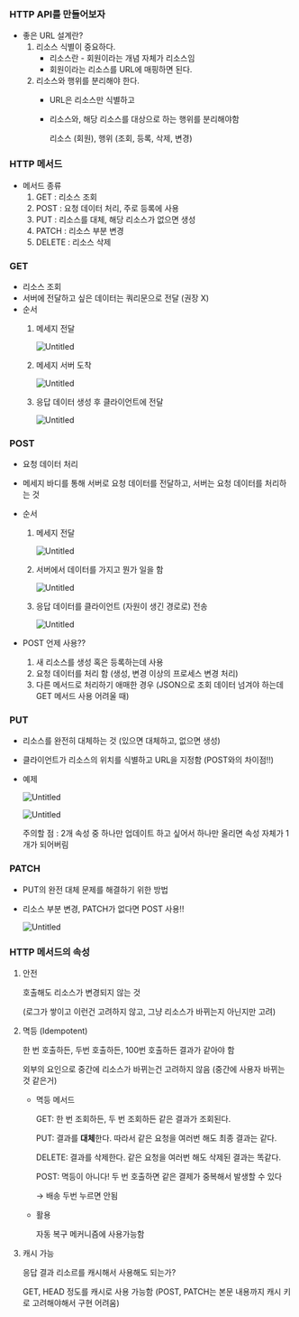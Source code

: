 ### HTTP API를 만들어보자

- 좋은 URL 설계란?
    1. 리소스 식별이 중요하다.
        - 리소스란 - 회원이라는 개념 자체가 리소스임
        - 회원이라는 리소스를 URL에 매핑하면 된다.
    2. 리소스와 행위를 분리해야 한다. 
        - URL은 리소스만 식별하고
        - 리소스와, 해당 리소스를 대상으로 하는 행위를 분리해야함
            
            리소스 (회원), 행위 (조회, 등록, 삭제, 변경)
            

### HTTP 메서드

- 메서드 종류
    1. GET : 리소스 조회
    2. POST : 요청 데이터 처리, 주로 등록에 사용
    3. PUT : 리소스를 대체, 해당 리소스가 없으면 생성
    4. PATCH : 리소스 부분 변경
    5. DELETE : 리소스 삭제

### GET

- 리소스 조회
- 서버에 전달하고 싶은 데이터는 쿼리문으로 전달 (권장 X)
- 순서
    1. 메세지 전달
        
        ![Untitled](https://prod-files-secure.s3.us-west-2.amazonaws.com/9ff247f1-462b-4ee2-bf5a-612082eb8f80/82cc9bbe-0b18-400f-a370-1beb6c41b755/Untitled.png)
        
    2. 메세지 서버 도착 
        
        ![Untitled](https://prod-files-secure.s3.us-west-2.amazonaws.com/9ff247f1-462b-4ee2-bf5a-612082eb8f80/c9ed7253-d87c-428f-becb-40b06ed1c0e4/Untitled.png)
        
    3. 응답 데이터 생성 후 클라이언트에 전달
        
        ![Untitled](https://prod-files-secure.s3.us-west-2.amazonaws.com/9ff247f1-462b-4ee2-bf5a-612082eb8f80/ddbc08c7-8461-4b64-b20f-f0711e9d8719/Untitled.png)
        

### POST

- 요청 데이터 처리
- 메세지 바디를 통해 서버로 요청 데이터를 전달하고, 서버는 요청 데이터를 처리하는 것
- 순서
    1. 메세지 전달 
        
        ![Untitled](https://prod-files-secure.s3.us-west-2.amazonaws.com/9ff247f1-462b-4ee2-bf5a-612082eb8f80/f1d70432-64c7-44bf-8d1e-48c9133e9e4f/Untitled.png)
        
    2. 서버에서 데이터를 가지고 뭔가 일을 함 
        
        ![Untitled](https://prod-files-secure.s3.us-west-2.amazonaws.com/9ff247f1-462b-4ee2-bf5a-612082eb8f80/0ee30cb0-51d8-4052-97bf-08a039c25a92/Untitled.png)
        
    3. 응답 데이터를 클라이언트 (자원이 생긴 경로로) 전송
        
        ![Untitled](https://prod-files-secure.s3.us-west-2.amazonaws.com/9ff247f1-462b-4ee2-bf5a-612082eb8f80/4a0ad367-4ea7-4c10-b777-acb6a1ca3b14/Untitled.png)
        
- POST 언제 사용??
    1. 새 리소스를 생성 혹은 등록하는데 사용 
    2. 요청 데이터를 처리 함 (생성, 변경 이상의 프로세스 변경 처리)
    3. 다른 메서드로 처리하기 애매한 경우 (JSON으로 조회 데이터 넘겨야 하는데 GET 메서드 사용 어려울 때)

### PUT

- 리소스를 완전히 대체하는 것 (있으면 대체하고, 없으면 생성)
- 클라이언트가 리소스의 위치를 식별하고 URL을 지정함 (POST와의 차이점!!)
- 예제
    
    ![Untitled](https://prod-files-secure.s3.us-west-2.amazonaws.com/9ff247f1-462b-4ee2-bf5a-612082eb8f80/02d0d85b-277c-40da-9c3d-6937b633c502/Untitled.png)
    
    ![Untitled](https://prod-files-secure.s3.us-west-2.amazonaws.com/9ff247f1-462b-4ee2-bf5a-612082eb8f80/b2622f85-e655-4a14-ae8f-718af4500c6b/Untitled.png)
    
    주의할 점 : 2개 속성 중 하나만 업데이트 하고 싶어서 하나만 올리면 속성 자체가 1개가 되어버림
    

### PATCH

- PUT의 완전 대체 문제를 해결하기 위한 방법
- 리소스 부분 변경, PATCH가 없다면 POST 사용!!
    
    ![Untitled](https://prod-files-secure.s3.us-west-2.amazonaws.com/9ff247f1-462b-4ee2-bf5a-612082eb8f80/dfa0fa48-337a-40b6-bd04-af02a671c95c/Untitled.png)
    

### HTTP 메서드의 속성

1. 안전 
    
    호출해도 리소스가 변경되지 않는 것 
    
    (로그가 쌓이고 이런건 고려하지 않고, 그냥 리소스가 바뀌는지 아닌지만 고려)
    
2. 멱등 (Idempotent)
    
    한 번 호출하든, 두번 호출하든, 100번 호출하든 결과가 같아야 함 
    
    외부의 요인으로 중간에 리소스가 바뀌는건 고려하지 않음 (중간에 사용자 바뀌는 것 같은거)
    
    - 멱등 메서드
        
        GET: 한 번 조회하든, 두 번 조회하든 같은 결과가 조회된다.
        
        PUT: 결과를 **대체**한다. 따라서 같은 요청을 여러번 해도 최종 결과는 같다.
        
        DELETE: 결과를 삭제한다. 같은 요청을 여러번 해도 삭제된 결과는 똑같다.
        
        POST: 멱등이 아니다! 두 번 호출하면 같은 결제가 중복해서 발생할 수 있다
        
        → 배송 두번 누르면 안됨 
        
    - 활용
        
        자동 복구 메커니즘에 사용가능함
        
3. 캐시 가능 
    
    응답 결과 리소르를 캐시해서 사용해도 되는가?
    
    GET, HEAD 정도를 캐시로 사용 가능함 (POST, PATCH는 본문 내용까지 캐시 키로 고려해야해서 구현 어려움)